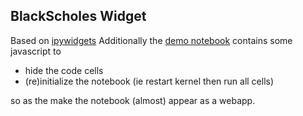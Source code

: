 ## BlackScholes Widget

Based on [ipywidgets](https://ipywidgets.readthedocs.io/en/latest/)
Additionally the [demo notebook](http://nbviewer.ipython.org/github/oscar6echo/BlackScholesWidget/blob/master/demo_blackscholes_widget.ipynb) contains some javascript to
+ hide the code cells  
+ (re)initialize the notebook (ie restart kernel then run all cells)  

so as the make the notebook (almost) appear as a webapp.
